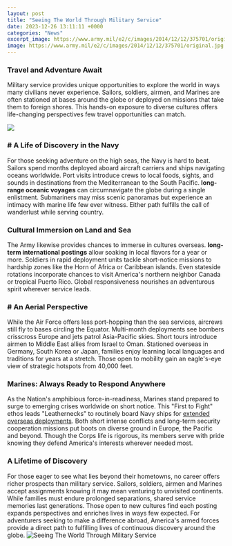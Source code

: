 ```yaml
---
layout: post
title: "Seeing The World Through Military Service"
date: 2023-12-26 13:11:11 +0000
categories: "News"
excerpt_image: https://www.army.mil/e2/c/images/2014/12/12/375701/original.jpg
image: https://www.army.mil/e2/c/images/2014/12/12/375701/original.jpg
---
```


### Travel and Adventure Await
Military service provides unique opportunities to explore the world in ways many civilians never experience. Sailors, soldiers, airmen, and Marines are often stationed at bases around the globe or deployed on missions that take them to foreign shores. This hands-on exposure to diverse cultures offers life-changing perspectives few travel opportunities can match.

![](https://en.protothema.gr/wp-content/uploads/2017/03/us21.jpg)
### # A Life of Discovery in the Navy  
For those seeking adventure on the high seas, the Navy is hard to beat. Sailors spend months deployed aboard aircraft carriers and ships navigating oceans worldwide. Port visits introduce crews to local foods, sights, and sounds in destinations from the Mediterranean to the South Pacific. **long-range oceanic voyages** can circumnavigate the globe during a single enlistment. Submariners may miss scenic panoramas but experience an intimacy with marine life few ever witness. Either path fulfills the call of wanderlust while serving country.
### Cultural Immersion on Land and Sea
The Army likewise provides chances to immerse in cultures overseas. **long-term international postings** allow soaking in local flavors for a year or more. Soldiers in rapid deployment units tackle short-notice missions to hardship zones like the Horn of Africa or Caribbean islands. Even stateside rotations incorporate chances to visit America's northern neighbor Canada or tropical Puerto Rico. Global responsiveness nourishes an adventurous spirit wherever service leads.  
### # An Aerial Perspective  
While the Air Force offers less port-hopping than the sea services, aircrews still fly to bases circling the Equator. Multi-month deployments see bombers crisscross Europe and jets patrol Asia-Pacific skies. Short tours introduce airmen to Middle East allies from Israel to Oman. Stationed overseas in Germany, South Korea or Japan, families enjoy learning local languages and traditions for years at a stretch. Those open to mobility gain an eagle's-eye view of strategic hotspots from 40,000 feet.
### Marines: Always Ready to Respond Anywhere
As the Nation's amphibious force-in-readiness, Marines stand prepared to surge to emerging crises worldwide on short notice. This "First to Fight" ethos leads "Leathernecks" to routinely board Navy ships for [extended overseas deployments](https://logurl.github.io/2024-01-02-u6bd4-u5229-u65f6-u548c-u5362-u68ee-u5821-u4e24-u4e2a-u9b45-u529b-u90fd-u5e02-u7684-u65c5-u884c-u4f/). Both short intense conflicts and long-term security cooperation missions put boots on diverse ground in Europe, the Pacific and beyond. Though the Corps life is rigorous, its members serve with pride knowing they defend America's interests wherever needed most.
### A Lifetime of Discovery
For those eager to see what lies beyond their hometowns, no career offers richer prospects than military service. Sailors, soldiers, airmen and Marines accept assignments knowing it may mean venturing to unvisited continents. While families must endure prolonged separations, shared service memories last generations. Those open to new cultures find each posting expands perspectives and enriches lives in ways few expected. For adventurers seeking to make a difference abroad, America's armed forces provide a direct path to fulfilling lives of continuous discovery around the globe.
![Seeing The World Through Military Service](https://www.army.mil/e2/c/images/2014/12/12/375701/original.jpg)